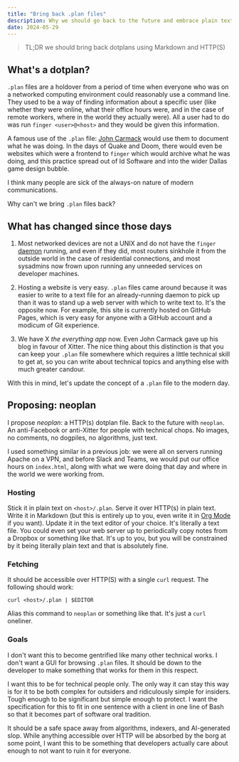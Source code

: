 ```yaml
---
title: "Bring back .plan files"
description: Why we should go back to the future and embrace plain text
date: 2024-05-29
---
```


> TL;DR we should bring back dotplans using Markdown and HTTP(S)

## What's a dotplan?

`.plan` files are a holdover from a period of time when everyone who was on a
networked computing environment could reasonably use a command line. They used
to be a way of finding information about a specific user (like whether they were
online, what their office hours were, and in the case of remote workers, where
in the world they actually were). All a user had to do was run `finger
<user>@<host>` and they would be given this information.

A famous use of the `.plan` file: [John
Carmack](https://github.com/ESWAT/john-carmack-plan-archive) would use them to
document what he was doing. In the days of Quake and Doom, there would even be
websites which were a frontend to `finger` which would archive what he was
doing, and this practice spread out of Id Software and into the wider Dallas
game design bubble.

I think many people are sick of the always-on nature of modern communications.

Why can't we bring `.plan` files back?

## What has changed since those days

1. Most networked devices are not a UNIX and do not have the `finger`
[daemon](https://en.wikipedia.org/wiki/Finger_(protocol)) running, and even if
they did, most routers sinkhole it from the outside world in the case of
residential connections, and most sysadmins now frown upon running any unneeded
services on developer machines.

2. Hosting a website is very easy. `.plan` files came around because it was
easier to write to a text file for an already-running daemon to pick up than it
was to stand up a web server with which to write text to. It's the opposite now.
For example, this site is currently hosted on GitHub Pages, which is very easy
for anyone with a GitHub account and a modicum of Git experience.

3. We have X *the everything app* now. Even John Carmack gave up his blog in
favour of Xitter. The nice thing about this distinction is that you can keep
your `.plan` file somewhere which requires a little technical skill to get at,
so you can write about technical topics and anything else with much greater
candour.

With this in mind, let's update the concept of a `.plan` file to the modern day.

## Proposing: neoplan

I propose *neoplan*: a HTTP(s) dotplan file. Back to the future with `neoplan`.
An anti-Facebook or anti-Xitter for people with technical chops. No images, no
comments, no dogpiles, no algorithms, just text.

I used something similar in a previous job: we were all on servers running
Apache on a VPN, and before Slack and Teams, we would put our office hours on
`index.html`, along with what we were doing that day and where in the world we
were working from.

### Hosting

Stick it in plain text on `<host>/.plan`. Serve it over HTTP(s) in
plain text.  Write it in Markdown (but this is entirely up to you, even write it
in [Org Mode](https://orgmode.org/) if you want). Update it in the text editor
of your choice. It's literally a text file. You could even set your web server
up to periodically copy notes from a Dropbox or something like that. It's up to you, but
you will be constrained by it being literally plain text and that is absolutely fine.

### Fetching

It should be accessible over HTTP(S) with a single `curl` request. The following should work:

```
curl <host>/.plan | $EDITOR
```

Alias this command to `neoplan` or something like that. It's just a `curl` oneliner.

### Goals

I don't want this to become gentrified like many other technical works. I don't
want a GUI for browsing `.plan` files. It should be down to the developer to
make something that works for them in this respect.

I want this to be for technical people only. The only way it can stay this way
is for it to be both complex for outsiders and ridiculously simple for insiders.
Tough enough to be significant but simple enough to protect. I want the
specification for this to fit in one sentence with a client in one line of Bash
so that it becomes part of software oral tradition.

It should be a safe space away from algorithms, indexers, and AI-generated slop.
While anything accessible over HTTP will be absorbed by the borg at some point,
I want this to be something that developers actually care about enough to not
want to ruin it for everyone.